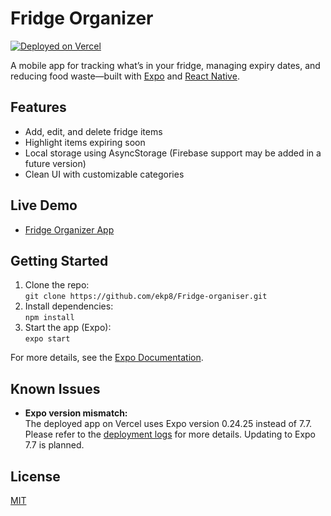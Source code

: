 # Fridge Organizer

[![Deployed on Vercel](https://img.shields.io/badge/deployed-vercel-brightgreen)](https://fridge-organiser.vercel.app/)

A mobile app for tracking what’s in your fridge, managing expiry dates, and reducing food waste—built with [Expo](https://docs.expo.dev/) and [React Native](https://reactnative.dev/).

## Features

- Add, edit, and delete fridge items
- Highlight items expiring soon
- Local storage using AsyncStorage (Firebase support may be added in a future version)
- Clean UI with customizable categories

## Live Demo

- [Fridge Organizer App](https://fridge-organiser.vercel.app/)

## Getting Started

1. Clone the repo:  
   `git clone https://github.com/ekp8/Fridge-organiser.git`
2. Install dependencies:  
   `npm install`
3. Start the app (Expo):  
   `expo start`

For more details, see the [Expo Documentation](https://docs.expo.dev/).

## Known Issues

- **Expo version mismatch:**  
  The deployed app on Vercel uses Expo version 0.24.25 instead of 7.7. Please refer to the [deployment logs](https://vercel.com/ekp8s-projects/fridge-organiser) for more details. Updating to Expo 7.7 is planned.

## License

[MIT](LICENSE)
